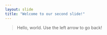 ```yaml
---
layout: slide
title: "Welcome to our second slide!"
---
```

> Hello, world.
Use the left arrow to go back!
